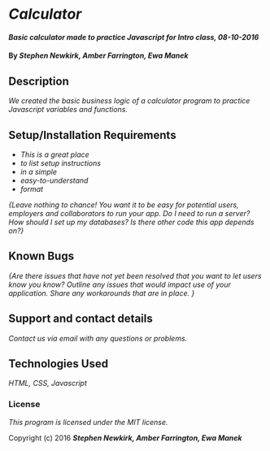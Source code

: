 # _Calculator_

#### _Basic calculator made to practice Javascript for Intro class, 08-10-2016_

#### By _**Stephen Newkirk, Amber Farrington, Ewa Manek**_

## Description

_We created the basic business logic of a calculator program to practice Javascript variables and functions._

## Setup/Installation Requirements

* _This is a great place_
* _to list setup instructions_
* _in a simple_
* _easy-to-understand_
* _format_

_{Leave nothing to chance! You want it to be easy for potential users, employers and collaborators to run your app. Do I need to run a server? How should I set up my databases? Is there other code this app depends on?}_

## Known Bugs

_{Are there issues that have not yet been resolved that you want to let users know you know?  Outline any issues that would impact use of your application.  Share any workarounds that are in place. }_

## Support and contact details

_Contact us via email with any questions or problems._

## Technologies Used

_HTML, CSS, Javascript_

### License

*This program is licensed under the MIT license.*

Copyright (c) 2016 **_Stephen Newkirk, Amber Farrington, Ewa Manek_**
